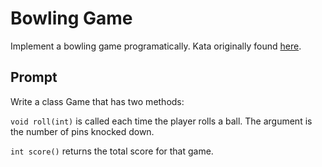 # Bowling Game

Implement a bowling game programatically.  Kata originally found [here](https://kata-log.rocks/bowling-game-kata).

## Prompt

Write a class Game that has two methods:

`void roll(int)` is called each time the player rolls a ball. The argument is the number of pins knocked down.


`int score()` returns the total score for that game.
